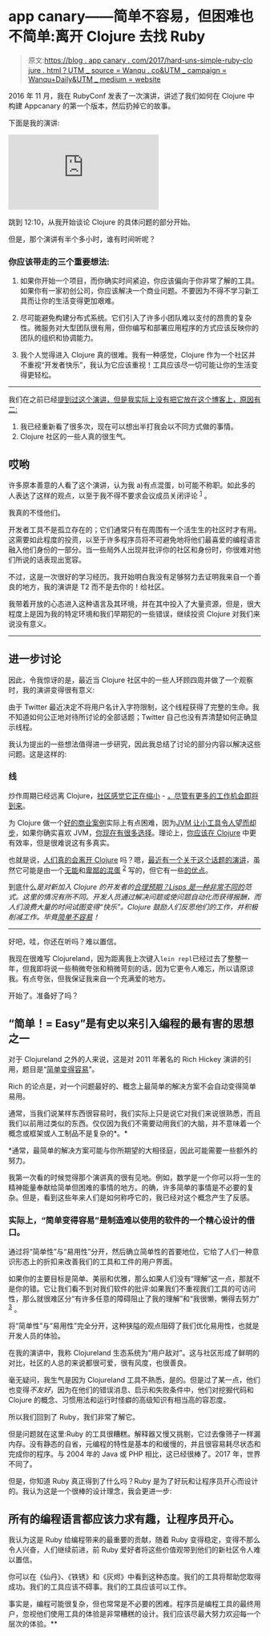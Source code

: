 # app canary——简单不容易，但困难也不简单:离开 Clojure 去找 Ruby

> 原文:[https://blog . app canary . com/2017/hard-uns-simple-ruby-clo jure . html？UTM _ source = Wanqu . co&UTM _ campaign = Wanqu+Daily&UTM _ medium = website](https://blog.appcanary.com/2017/hard-isnt-simple-ruby-clojure.html?utm_source=wanqu.co&utm_campaign=Wanqu+Daily&utm_medium=website)

2016 年 11 月，我在 RubyConf 发表了一次演讲，讲述了我们如何在 Clojure 中构建 Appcanary 的第一个版本，然后扔掉它的故事。

下面是我的演讲:

<iframe src="https://www.youtube.com/embed/doZ0XAc9Wtc?ecver=2" frameborder="0" allowfullscreen="">视频</iframe>

跳到 12:10，从我开始谈论 Clojure 的具体问题的部分开始。

但是，那个演讲有半个多小时，谁有时间听呢？

### 你应该带走的三个重要想法:

1.  如果你开始一个项目，而你确实时间紧迫，你应该偏向于你非常了解的工具。如果你有一家初创公司，你应该解决一个商业问题。不要因为不得不学习新工具而让你的生活变得更加艰难。

2.  尽可能避免构建分布式系统。它们引入了许多小团队难以支付的昂贵的复杂性。微服务对大型团队很有用，但你编写和部署应用程序的方式应该反映你的团队的组织和协调能力。

3.  我个人觉得进入 Clojure 真的很难。我有一种感觉，Clojure 作为一个社区并不重视“开发者快乐”，我认为它应该重视！工具应该尽一切可能让你的生活变得更轻松。

* * *

我们在之前已经[提到过这个演讲，但是我实际上没有把它放在这个博客上，原因有二:](/2016/missing-clojure.html)

1.  我已经重新看了很多次，现在可以想出半打我会以不同方式做的事情。
2.  Clojure 社区的一些人真的很生气。

## 哎哟

许多原本善意的人看了这个演讲，认为我 a)有点混蛋，b)可能不称职。如此多的人表达了这样的观点，以至于我不得不要求会议成员关闭评论 <sup id="fnref1">[1](#fn1)</sup> 。

我真的不怪他们。

开发者工具不是孤立存在的；它们通常只有在周围有一个活生生的社区时才有用。这需要如此程度的投资，以至于许多程序员将不可避免地将他们最喜爱的编程语言融入他们身份的一部分。当一些局外人出现并批评你的社区和身份时，你很难对他们所说的话表现出宽容。

不过，这是一次很好的学习经历。我开始明白我没有足够努力去证明我来自一个善良的地方，我的演讲是 T2 而不是去你的！给社区。

我带着开放的心态进入这种语言及其环境，并在其中投入了大量资源，但是，很大程度上是因为我的特定环境和我们早期犯的一些错误，继续投资 Clojure 对我们来说没有意义。

* * *

## 进一步讨论

因此，令我惊讶的是，最近当 Clojure 社区中的一些人环顾四周并做了一个观察时，我的演讲变得很有意义:

由于 Twitter 最近决定不将用户名计入字符限制，这个线程获得了完整的生命。我不知道如何公正地对待所讨论的全部话题；Twitter 自己也没有弄清楚如何正确显示线程。

我认为提出的一些想法值得进一步研究，因此我总结了讨论的部分内容以解决这些问题。这是这样的:

### 线

炒作周期已经远离 Clojure，[社区感觉它正在缩小](https://twitter.com/ZackMaril/status/863916529674354688) - [，尽管有更多的工作机会即将到来](https://twitter.com/ztellman/status/864243503999602688)。

为 Clojure 做一个[好的商业案例](https://twitter.com/ztellman/status/864244372933443585)实际上有点困难，因为[JVM 让小工具令人望而却步](https://twitter.com/ZackMaril/status/864244440931500033)，如果你确实喜欢 JVM，[你现在有很多选择](https://twitter.com/cemerick/status/864931671388409856)。理论上，[你应该在 Clojure](https://twitter.com/ericnormand/status/864940158159912960) 中更有效率，但是很难说这有多真实。

也就是说，[人们真的会离开 Clojure](https://twitter.com/mark_engelberg/status/865370061489356800) 吗？嗯，[最近有一个关于这个话题的演讲](https://twitter.com/ztellman/status/865372517786984448)，虽然它可能是由一个[无能](https://twitter.com/timbaldridge/status/865640256220962816)和[卑鄙的混蛋](https://twitter.com/timbaldridge/status/865654433870356480) <sup id="fnref2">[2](#fn2)</sup> 写的，但它有一些[的优点](https://twitter.com/cemerick/status/865657364317298690)。

到底什么*是对新加入 Clojure 的开发者的[合理预期？Lisps 是一种](https://twitter.com/phillmv/status/865690983274430464)[非常不同的](https://twitter.com/timbaldridge/status/865667405862715392)范式。这里的情况有所不同。开发人员通过解决问题或使问题自动化而获得报酬，而人们浪费大量的时间试图变得“快乐”。Clojure 鼓励人们反思他们的工作，并积极削减工作。毕竟[简单不容易](https://twitter.com/potetm/status/866027314009829376)！*

 ** * *

好吧，哇，你还在听吗？难以置信。

我现在很难写 Clojureland，因为距离我上次键入`lein repl`已经过去了整整一年，但我即将说一些稍微夸张和稍微苛刻的话，因为它更令人难忘，所以请原谅我。有点夸张，但我保证我来自一个充满爱的地方。

开始了。准备好了吗？

## “简单！= Easy”是有史以来引入编程的最有害的思想之一

对于 Clojureland 之外的人来说，这是对 2011 年著名的 Rich Hickey 演讲的引用，题目是“[简单变得容易](https://www.infoq.com/presentations/Simple-Made-Easy)”。

Rich 的论点是，对一个问题最好的、概念上最简单的解决方案不会自动变得简单易用。

通常，当我们说某样东西很容易时，我们实际上只是说它对我们来说很熟悉，而且我们以前用过类似的东西。仅仅因为我们不需要动用我们的大脑，并不意味着一个概念或框架或人工制品不是复杂的*。*

 *通常，最简单的解决方案可能与你所期望的大相径庭，因此可能需要一些额外的努力。

我第一次看的时候觉得那个演讲真的很有见地。例如，数学是一个你可以将一生的精神能量奉献给简单但困难的事情的地方。的确，许多简单的事情是不必要的复杂。但是，看到这些年来人们是如何称呼它的，我已经对这个概念产生了反感。

### 实际上，“简单变得容易”是制造难以使用的软件的一个精心设计的借口。

通过将“简单性”与“易用性”分开，然后确立简单性的首要地位，它给了人们一种意识形态上的折扣来改善我们的工具和工件的用户界面。

如果你的主要目标是简单、美丽和优雅，那么如果人们没有“理解”这一点，那就不是你的错。它让我们看不到对我们软件的批评:如果我们不重视我们工具的可访问性，那么就很难区分“有许多任意的障碍阻止了我的理解”和“我很懒，懒得去努力” <sup id="fnref3">[3](#fn3)</sup> 。

将“简单性”与“易用性”完全分开，这种狭隘的观点阻碍了我们优化易用性，也就是开发人员的体验。

在我的演讲中，我称 Clojureland 生态系统为“用户敌对”。这与社区形成了鲜明的对比，社区的人总的来说都很可爱，很有风度，也很善良。

毫无疑问，我生气是因为 Clojureland 工具不熟悉，是的。但是过了某一点，他们也变得*不友好*，因为在他们的错误消息、启示和失败条件中，他们对挖掘代码和 Clojure 的概念、习惯用法和运行时怪癖的高级知识有相当高的容忍度。

所以我们回到了 Ruby，我们非常了解它。

但是问题就在这里:Ruby 的工具很糟糕。解释器又慢又挑剔，它过去像筛子一样漏内存。没有静态的自省，元编程的特性是基本的和缓慢的，并且很容易耗尽状态和完成你的程序。与 2004 年的 Java 或 PHP 相比，这已经很棒了。2017 年，世界不同了。

但是，你知道 Ruby 真正得到了什么吗？Ruby 是为了好玩和让程序员开心而设计的。我认为这是一个很棒的设计理念，我会更进一步:

## 所有的编程语言都应该力求有趣，让程序员开心。

我认为这是 Ruby 给编程带来的最重要的贡献，随着 Ruby 变得稳定，变得不那么令人兴奋，人们继续前进，前 Ruby 爱好者将这些价值观带到他们的新社区令人难以置信。

你可以在《仙丹》、《铁锈》和《灰烬》中看到这种态度。我们的工具将帮助您取得成功。我们的工具应该不碍事。我们的工具应该可以工作。

事实是，编程可能很复杂，但也常常是不必要的困难。程序员是编程工具的最终用户，忽视他们使用工具的体验是非常糟糕的设计。我们应该尽最大努力欢迎每一个层次的体验。**